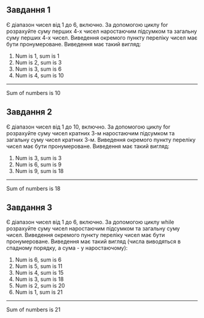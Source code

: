 Завдання 1
------------
Є діапазон чисел від 1 до 6, включно.
За допомогою циклу for розрахуйте суму перших 4-х чисел наростаючим
підсумком та загальну суму перших 4-х чисел.
Виведення окремого пункту переліку чисел має бути пронумероване.
Виведення має такий вигляд:

1) Num is 1, sum is 1
2) Num is 2, sum is 3
3) Num is 3, sum is 6
4) Num is 4, sum is 10
------------------------
Sum of numbers is 10


Завдання 2
------------
Є діапазон чисел від 1 до 10, включно.
За допомогою циклу for розрахуйте суму чисел кратних 3-м наростаючим
підсумком та загальну суму чисел кратних 3-м.
Виведення окремого пункту переліку чисел має бути пронумероване.
Виведення має такий вигляд:

1) Num is 3, sum is 3
2) Num is 6, sum is 9
3) Num is 9, sum is 18
------------------------
Sum of numbers is 18


Завдання 3
------------
Є діапазон чисел від 1 до 6, включно.
За допомогою циклу while розрахуйте суму чисел наростаючим підсумком
та загальну суму чисел.
Виведення окремого пункту переліку чисел має бути пронумероване.
Виведення має такий вигляд (числа виводяться в спадному порядку,
а сума - у наростаючому):

1) Num is 6, sum is 6
2) Num is 5, sum is 11
3) Num is 4, sum is 15
4) Num is 3, sum is 18
5) Num is 2, sum is 20
6) Num is 1, sum is 21
------------------------
Sum of numbers is 21
